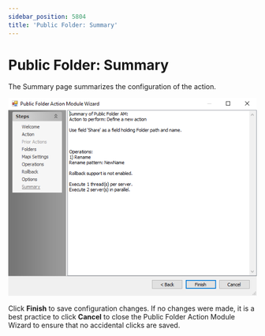 ```yaml
---
sidebar_position: 5804
title: 'Public Folder: Summary'
---
```


# Public Folder: Summary

The Summary page summarizes the configuration of the action.

![Public Folder Action Module Wizard Summary page](../../../../../../../static/images/AccessAnalyzer_12.0/Content/Resources/Images/EnterpriseAuditor/Admin/Action/PublicFolder/Summary.png "Public Folder Action Module Wizard Summary page")

Click **Finish** to save configuration changes. If no changes were made, it is a best practice to click **Cancel** to close the Public Folder Action Module Wizard to ensure that no accidental clicks are saved.